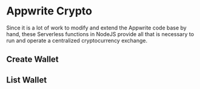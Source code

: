 # Appwrite Crypto

Since it is a lot of work to modify and extend the Appwrite code base by hand,
these Serverless functions in NodeJS provide all that is necessary to run and
operate a centralized cryptocurrency exchange.

## Create Wallet

## List Wallet
